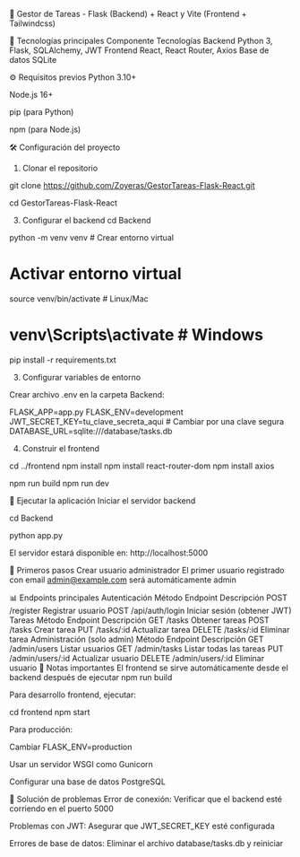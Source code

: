 🚀 Gestor de Tareas - Flask (Backend) + React y Vite (Frontend + Tailwindcss)

🔧 Tecnologías principales
Componente Tecnologías
Backend Python 3, Flask, SQLAlchemy, JWT
Frontend React, React Router, Axios
Base de datos SQLite

⚙️ Requisitos previos
Python 3.10+

Node.js 16+

pip (para Python)

npm (para Node.js)

🛠️ Configuración del proyecto

1. Clonar el repositorio

git clone https://github.com/Zoyeras/GestorTareas-Flask-React.git

cd GestorTareas-Flask-React

3. Configurar el backend
   cd Backend

python -m venv venv # Crear entorno virtual

# Activar entorno virtual

source venv/bin/activate # Linux/Mac

# venv\Scripts\activate # Windows

pip install -r requirements.txt

3. Configurar variables de entorno

Crear archivo .env en la carpeta Backend:

FLASK_APP=app.py
FLASK_ENV=development
JWT_SECRET_KEY=tu_clave_secreta_aqui # Cambiar por una clave segura
DATABASE_URL=sqlite:///database/tasks.db

4. Construir el frontend

cd ../frontend
npm install
npm install react-router-dom
npm install axios

npm run build
npm run dev

🚀 Ejecutar la aplicación
Iniciar el servidor backend

cd Backend

python app.py

El servidor estará disponible en: http://localhost:5000

🔐 Primeros pasos
Crear usuario administrador
El primer usuario registrado con email admin@example.com será automáticamente admin

📊 Endpoints principales
Autenticación
Método Endpoint Descripción
POST /register Registrar usuario
POST /api/auth/login Iniciar sesión (obtener JWT)
Tareas
Método Endpoint Descripción
GET /tasks Obtener tareas
POST /tasks Crear tarea
PUT /tasks/:id Actualizar tarea
DELETE /tasks/:id Eliminar tarea
Administración (solo admin)
Método Endpoint Descripción
GET /admin/users Listar usuarios
GET /admin/tasks Listar todas las tareas
PUT /admin/users/:id Actualizar usuario
DELETE /admin/users/:id Eliminar usuario
📌 Notas importantes
El frontend se sirve automáticamente desde el backend después de ejecutar npm run build

Para desarrollo frontend, ejecutar:

cd frontend
npm start

Para producción:

Cambiar FLASK_ENV=production

Usar un servidor WSGI como Gunicorn

Configurar una base de datos PostgreSQL

🚨 Solución de problemas
Error de conexión: Verificar que el backend esté corriendo en el puerto 5000

Problemas con JWT: Asegurar que JWT_SECRET_KEY esté configurada

Errores de base de datos: Eliminar el archivo database/tasks.db y reiniciar
